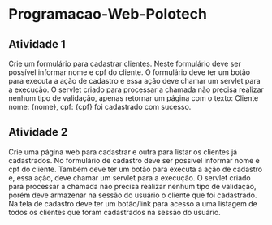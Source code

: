 # Programacao-Web-Polotech

## Atividade 1

Crie um formulário para cadastrar clientes.
Neste formulário deve ser possível informar nome e cpf do cliente.
O formulário deve ter um botão para executa a ação de cadastro e essa ação deve chamar um servlet para a execução.
O servlet criado para processar a chamada não precisa realizar nenhum tipo de validação, apenas retornar um página com o texto: Cliente nome: {nome}, cpf: {cpf} foi cadastrado com sucesso.


## Atividade 2
Crie uma página web para cadastrar e outra para listar os clientes já cadastrados. No formulário de cadastro deve ser possível informar nome e cpf do cliente. Também deve ter um botão para executa a ação de cadastro e, essa ação, deve chamar um servlet para a execução. O servlet criado para processar a chamada não precisa realizar nenhum tipo de validação, porém deve armazenar na sessão do usuário o cliente que foi cadastrado.
Na tela de cadastro deve ter um botão/link para acesso a uma listagem de todos os clientes que foram cadastrados na sessão do usuário.
